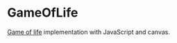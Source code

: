 GameOfLife
==========
[Game of life](http://en.wikipedia.org/wiki/Conway's_Game_of_Life) implementation with JavaScript and canvas.
